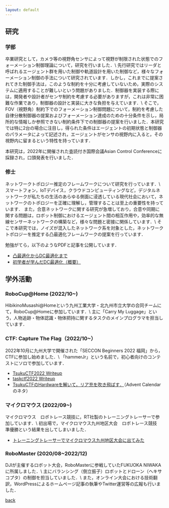```yaml
---
layout: default
---
```


## 研究
### 学部
卒業研究として，カメラ等の視野角センサによって視野が制限された状態でのフォーメーション制御理論について，研究を行いました．\\
先行研究ではリーダと呼ばれるエージェント群を用いた制御や軌道設計を用いた制御など，様々なフォーメーション制御の手法について研究されています．しかし，これまでに提案されてきた制御手法は，このような制約を十分に考慮していないため，実際のシステムに適用することが難しいという問題がありました．制御器を実装する際には，開発者や設計者がセンサ制約を考慮する必要がありますが，これは非常に困難な作業であり，制御器の設計と実装に大きな負担を与えています．\\
そこで，FOV（視野角）制約下でのフォーメーション制御問題について，制約を考慮した自律分散制御器の提案およびフォーメーション達成のための十分条件を示し，局所的な情報しか参照できない制約条件下での制御器の提案を行いました．本研究では特に2台の場合に注目し，得られた条件はエージェントの初期状態と制御器のパラメータによって記述され，エージェントがセンサの視野内に入ると，その視野内に留まるという特性を持っています．

本研究は，2022年に開催された査読付き国際会議Asian Control Conferenceに採録され，口頭発表を行いました．

### 修士
ネットワークトポロジー推定のフレームワークについて研究を行っています．\\
スマートフォン，IoTデバイス，クラウドコンピューティングなど，デジタルネットワークが私たちの生活のあらゆる側面に浸透している現代社会において，ネットワークのトポロジーを正確に理解し，管理することは至上の重要性を持っています．
また，合意ネットワークに関する研究が急増しており，合意や同期に関する問題は，ロボット制御におけるエージェント間の相互作用や，効率的な無線センサーネットワークの構築など，様々な問題と密接に関係しています．\\
そこで本研究では，ノイズが混入したネットワーク系を対象とした，ネットワークトポロジーを推定する凸最適化フレームワークの提案を行っています．

勉強がてら，以下のようなPDFと記事を公開しています．
* [凸最適化からDC最適化まで](https://github.com/Trigger-FK/PDF_storage/blob/main/convex_optimization/convex_DC.pdf)
* [初学者が学んだDC最適化（概要）](https://qiita.com/Trigger-FK/items/84148dcf2c92e9647485)

## 学外活動
### RoboCup@Home (2022/10~)
HibikinoMusashi@Homeという九州工業大学・北九州市立大学の合同チームにて，RoboCup@Homeに参加しています．\\
主に「Carry My Luggage」という，人物追跡・物体認識・物体把持に関するタスクのメインプログラマを担当しています．

### CTF: Capture The Flag（2022/10~）
2022年10月に九州大学で開催された「SECCON Beginners 2022 福岡」から，CTFに参加し始めました．\\
「hammerJr」という名前で，初心者向けのコンテストにソロで参加しています．
* [TsukuCTF2022 Writeup](https://qiita.com/Trigger-FK/items/1965d85e4fbbfca5f573)
* [taskctf2022 Writeup](https://qiita.com/Trigger-FK/items/ac75cbc560cacf04146f)
* [TsukuCTFのHardwareを解いて，リア充を吹き飛ばす．](https://qiita.com/Trigger-FK/items/20b90f4899bfaf0b7e36)（Advent Calendarのネタ）

### マイクロマウス (2022/09~)
マイクロマウス　ロボトレース競技に，RT社製のトレーニングトレーサーで参加しています．\\
初出場で，マイクロマウス九州地区大会　ロボトレース競技　準優勝という結果を出してしまいました．
* [トレーニングトレーサーでマイクロマウス九州地区大会に出てみた](https://qiita.com/Trigger-FK/items/54faec04ff5c4d97e149)


### RoboMaster (2020/08~2022/12)
DJIが主催するロボット大会，RoboMasterに参戦していたFUKUOKA NIWAKAに所属しました．\\
主にバランシング（倒立振子）ロボットとドローン（ヘキサコプタ）の制御を担当していました．\\
また，オンライン大会における技術翻訳，WordPressによるホームページ記事の執筆やTwitter運営等の広報も行いました．

[back](./)
